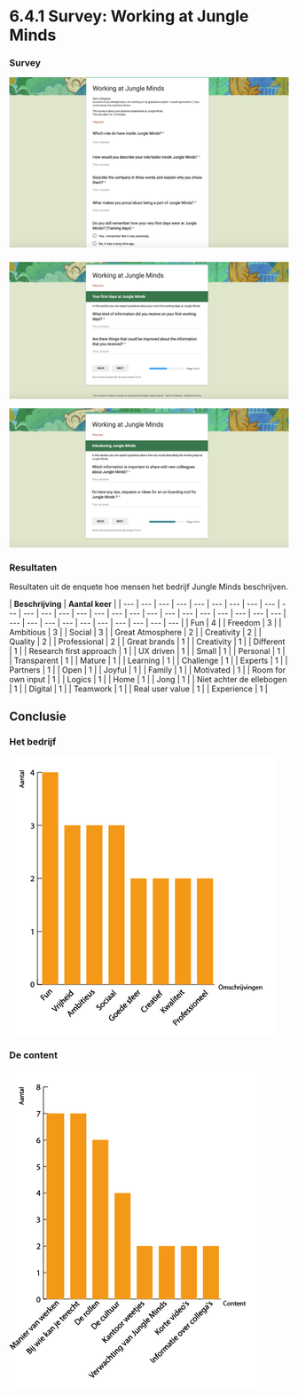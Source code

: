 # 6.4.1 Survey: Working at Jungle Minds



### Survey

![caption](../../.gitbook/assets/screen-shot-2018-04-02-at-19.41.19.png)

### 

![Afbeelding ...: caption](../../.gitbook/assets/working_at_jungle_2.png)

![Afbeelding ...: caption](../../.gitbook/assets/working_at_jungle_3.png)

### Resultaten

Resultaten uit de enquete hoe mensen het bedrijf Jungle Minds beschrijven.

| **Beschrijving** | **Aantal keer** |
| --- | --- | --- | --- | --- | --- | --- | --- | --- | --- | --- | --- | --- | --- | --- | --- | --- | --- | --- | --- | --- | --- | --- | --- | --- | --- | --- | --- | --- | --- | --- | --- | --- | --- | --- |
| Fun | 4 |
| Freedom | 3 |
| Ambitious | 3 |
| Social | 3 |
| Great Atmosphere | 2 |
| Creativity | 2 |
| Quality | 2 |
| Professional | 2 |
| Great brands | 1 |
| Creativity | 1 |
| Different | 1 |
| Research first approach | 1 |
| UX driven | 1 |
| Small | 1 |
| Personal | 1 |
| Transparent | 1 |
| Mature | 1 |
| Learning | 1 |
| Challenge | 1 |
| Experts | 1 |
| Partners | 1 |
| Open | 1 |
| Joyful | 1 |
| Family | 1 |
| Motivated | 1 |
| Room for own input | 1 |
| Logics | 1 |
| Home | 1 |
| Jong | 1 |
| Niet achter de ellebogen | 1 |
| Digital | 1 |
| Teamwork | 1 |
| Real user value | 1 |
| Experience | 1 |



## Conclusie

### Het bedrijf

![Afbeelding ...: caption](../../.gitbook/assets/tabel_cultuur_bedrijf.png)

### De content

![Afbeelding ...: caption](../../.gitbook/assets/tabel_vraag_naar_content.png)



